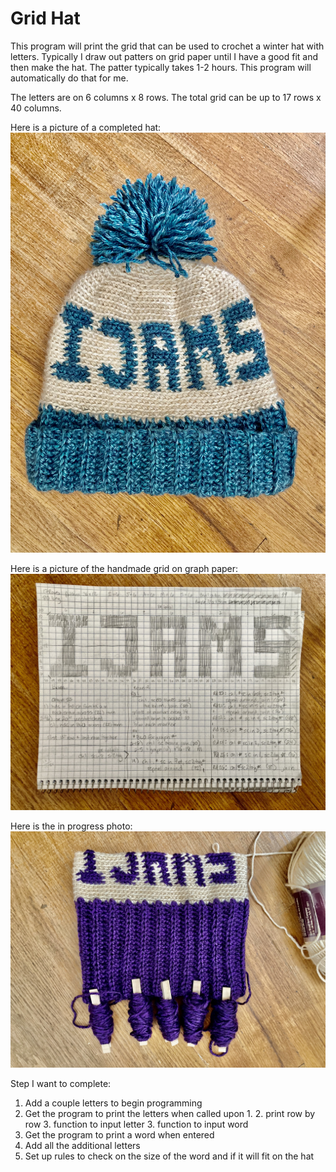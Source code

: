 # Grid Hat
This program will print the grid that can be used to crochet a winter hat with letters. Typically I draw out patters on grid paper until I have a good fit and then make the hat. The patter typically takes 1-2 hours. This program will automatically do that for me. 

The letters are on 6 columns x 8 rows. The total grid can be up to 17 rows x 40 columns. 

Here is a picture of a completed hat: 
![hat](/resources/images/completed_hat.jpeg)

Here is a picture of the handmade grid on graph paper:
![grid](/resources/images/example_graph_paper_pattern.jpeg)

Here is the in progress photo:
![progress](/resources/images/in_progress_hat.jpeg)

Step I want to complete: 
1. Add a couple letters to begin programming
2. Get the program to print the letters when called upon
    1. 
    2. print row by row
    3. function to input letter
    3. function to input word
3. Get the program to print a word when entered
4. Add all the additional letters
5. Set up rules to check on the size of the word and if it will fit on the hat
